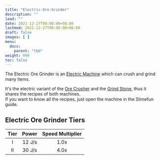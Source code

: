 ```yaml
---
title: "Electric-Ore-Grinder"
description: ""
lead: ""
date: 2021-12-27T00:00:00+08:00
lastmod: 2021-12-27T00:00:00+08:00
draft: false
images: [ ]
menu:
  docs:
    parent: "tbd"
weight: 999
toc: false
---
```


The Electric Ore Grinder is an [Electric Machine](/docs/slimefun/electric-machines) which can crush and grind many items.

It's the electric variant of the [Ore Crusher](/docs/slimefun/ore-crusher) and the [Grind Stone](/docs/slimefun/grind-stone), thus it shares the recipes of both machines.  
If you want to know all the recipes, just open the machine in the Slimefun guide.

## Electric Ore Grinder Tiers

| Tier | Power  | Speed Multiplier |
|:----:|:------:|:----------------:|
|  I   | 12 J/s |       1.0x       |
|  II  | 30 J/s |       4.0x       |
